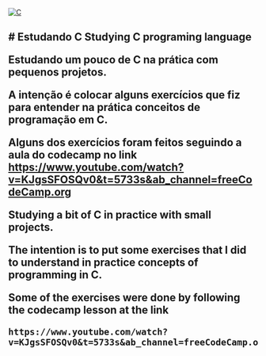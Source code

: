 [![C](https://i.imgur.com/zINUxVf.png)](https://en.wikipedia.org/wiki/C_(programming_language))

<h2 ># Estudando C Studying C programing language

Estudando um pouco de C na prática com pequenos projetos.

A intenção é colocar alguns exercícios que fiz para entender na prática conceitos de programação em C.

Alguns dos exercícios foram feitos seguindo a aula do codecamp no link
    https://www.youtube.com/watch?v=KJgsSFOSQv0&t=5733s&ab_channel=freeCodeCamp.org




Studying a bit of C in practice with small projects.

The intention is to put some exercises that I did to understand in practice concepts of programming in C.

Some of the exercises were done by following the codecamp lesson at the link

    https://www.youtube.com/watch?v=KJgsSFOSQv0&t=5733s&ab_channel=freeCodeCamp.org
